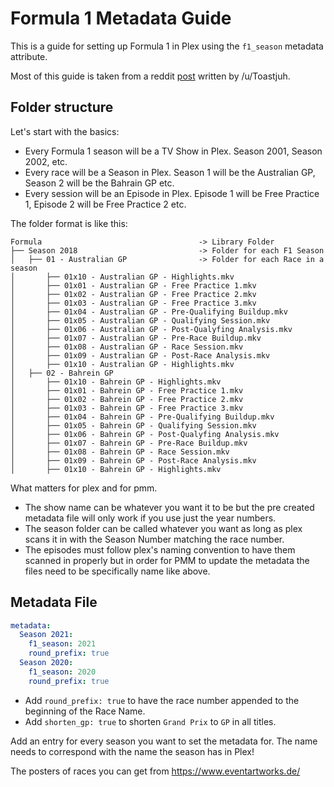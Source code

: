 # Formula 1 Metadata Guide

This is a guide for setting up Formula 1 in Plex using the `f1_season` metadata attribute.

Most of this guide is taken from a reddit [post](https://www.reddit.com/r/PleX/comments/tdzp8x/formula_1_library_with_automatic_metadata/) written by /u/Toastjuh.

## Folder structure

Let's start with the basics:

* Every Formula 1 season will be a TV Show in Plex. Season 2001, Season 2002, etc.
* Every race will be a Season in Plex. Season 1 will be the Australian GP, Season 2 will be the Bahrain GP etc.
* Every session will be an Episode in Plex. Episode 1 will be Free Practice 1, Episode 2 will be Free Practice 2 etc.

The folder format is like this:
```
Formula                                   -> Library Folder
├── Season 2018                           -> Folder for each F1 Season
│   ├── 01 - Australian GP                -> Folder for each Race in a season
│       ├── 01x10 - Australian GP - Highlights.mkv
│       ├── 01x01 - Australian GP - Free Practice 1.mkv
│       ├── 01x02 - Australian GP - Free Practice 2.mkv
│       ├── 01x03 - Australian GP - Free Practice 3.mkv
│       ├── 01x04 - Australian GP - Pre-Qualifying Buildup.mkv
│       ├── 01x05 - Australian GP - Qualifying Session.mkv
│       ├── 01x06 - Australian GP - Post-Qualyfing Analysis.mkv
│       ├── 01x07 - Australian GP - Pre-Race Buildup.mkv
│       ├── 01x08 - Australian GP - Race Session.mkv
│       ├── 01x09 - Australian GP - Post-Race Analysis.mkv
│       ├── 01x10 - Australian GP - Highlights.mkv
│   ├── 02 - Bahrein GP
│       ├── 01x10 - Bahrein GP - Highlights.mkv
│       ├── 01x01 - Bahrein GP - Free Practice 1.mkv
│       ├── 01x02 - Bahrein GP - Free Practice 2.mkv
│       ├── 01x03 - Bahrein GP - Free Practice 3.mkv
│       ├── 01x04 - Bahrein GP - Pre-Qualifying Buildup.mkv
│       ├── 01x05 - Bahrein GP - Qualifying Session.mkv
│       ├── 01x06 - Bahrein GP - Post-Qualyfing Analysis.mkv
│       ├── 01x07 - Bahrein GP - Pre-Race Buildup.mkv
│       ├── 01x08 - Bahrein GP - Race Session.mkv
│       ├── 01x09 - Bahrein GP - Post-Race Analysis.mkv
│       ├── 01x10 - Bahrein GP - Highlights.mkv
```

What matters for plex and for pmm.
* The show name can be whatever you want it to be but the pre created metadata file will only work if you use just the year numbers.
* The season folder can be called whatever you want as long as plex scans it in with the Season Number matching the race number.
* The episodes must follow plex's naming convention to have them scanned in properly but in order for PMM to update the metadata the files need to be specifically name like above.

## Metadata File

```yaml
metadata:
  Season 2021:
    f1_season: 2021
    round_prefix: true
  Season 2020:
    f1_season: 2020
    round_prefix: true
```

* Add `round_prefix: true` to have the race number appended to the beginning of the Race Name.
* Add `shorten_gp: true` to shorten `Grand Prix` to `GP` in all titles.

Add an entry for every season you want to set the metadata for. The name needs to correspond with the name the season has in Plex!

The posters of races you can get from https://www.eventartworks.de/
